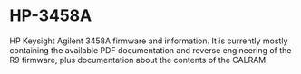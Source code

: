 # HP-3458A

HP Keysight Agilent 3458A firmware and information. It is currently mostly containing the available PDF documentation and reverse engineering of the R9 firmware, plus documentation about the contents of the CALRAM.

